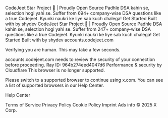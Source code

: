 CodeJeet
Star Project
🐧 | Proudly Open Source
Padhle DSA kahin se, selection hogi yahi se.
Suffer from 694+ company-wise DSA questions like a true Codejeet. Kyunki naukri ke liye sab kuch chalega!
Get Started
Built with
by shydev CodeJeet
Star Project
🐧 | Proudly Open Source
Padhle DSA kahin se, selection hogi yahi se.
Suffer from 247+ company-wise DSA questions like a true Codejeet. Kyunki naukri ke liye sab kuch chalega!
Get Started
Built with
by shydev accounts.codejeet.com

Verifying you are human. This may take a few seconds.

accounts.codejeet.com needs to review the security of your connection before proceeding.
Ray ID: 964b274eed4047d6
Performance & security by Cloudflare This browser is no longer supported.

Please switch to a supported browser to continue using x.com. You can see a list of supported browsers in our Help Center.

Help Center

Terms of Service Privacy Policy Cookie Policy Imprint Ads info © 2025 X Corp.